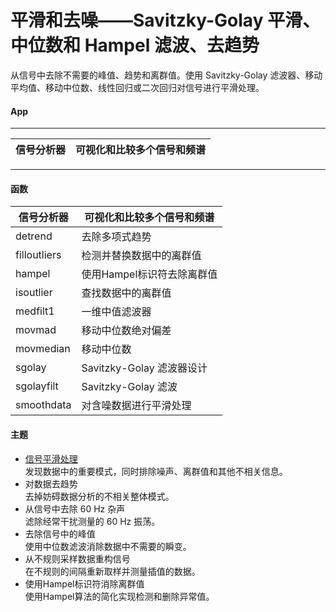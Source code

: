 # 平滑和去噪——Savitzky-Golay 平滑、中位数和 Hampel 滤波、去趋势
从信号中去除不需要的峰值、趋势和离群值。使用 Savitzky-Golay 滤波器、移动平均值、移动中位数、线性回归或二次回归对信号进行平滑处理。
#### App
***
信号分析器 | 可视化和比较多个信号和频谱
---------- | -------------
***
#### 函数
信号分析器 | 可视化和比较多个信号和频谱
------------- | -------------
detrend | 去除多项式趋势
filloutliers | 检测并替换数据中的离群值
hampel | 使用Hampel标识符去除离群值
isoutlier | 查找数据中的离群值
medfilt1 | 一维中值滤波器
movmad | 移动中位数绝对偏差
movmedian | 移动中位数
sgolay | Savitzky-Golay 滤波器设计
sgolayfilt | Savitzky-Golay 滤波
smoothdata | 对含噪数据进行平滑处理

#### 主题
- [信号平滑处理](Smoothing_and_denoising/Signal_smoothing/Signal_Smoothing.ipynb)  
发现数据中的重要模式，同时排除噪声、离群值和其他不相关信息。
- 对数据去趋势  
去掉妨碍数据分析的不相关整体模式。
- 从信号中去除 60 Hz 杂声  
滤除经常干扰测量的 60 Hz 振荡。
- 去除信号中的峰值  
使用中位数滤波消除数据中不需要的瞬变。
- 从不规则采样数据重构信号  
在不规则的间隔重新取样并测量插值的数据。
- 使用Hampel标识符消除离群值  
使用Hampel算法的简化实现检测和删除异常值。
